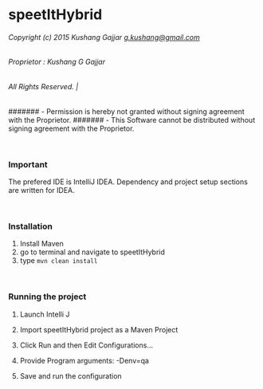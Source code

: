 # speetItHybrid

###### Copyright (c) 2015 Kushang Gajjar <g.kushang@gmail.com>
###### Proprietor : Kushang G Gajjar
###### All Rights Reserved.             |
#######  - Permission is hereby not granted without signing agreement with the Proprietor.
#######  - This Software cannot be distributed without signing agreement with the Proprietor.

<br/>

### Important

The prefered IDE is IntelliJ IDEA. Dependency and project setup sections are written for IDEA.

<br/>

### Installation

1. Install Maven
2. go to terminal and navigate to speetItHybrid
3. type `mvn clean install`

<br/>


### Running the project

1. Launch Intelli J

2. Import speetItHybrid project as a Maven Project

3. Click Run and then Edit Configurations…

4. Provide Program arguments: -Denv=qa

5. Save and run the configuration
